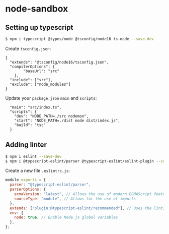 # node-sandbox


## Setting up typescript

```bash
$ npm i typescript @types/node @tsconfig/node16 ts-node --save-dev
```

Create `tsconfig.json`:
```
{
  "extends": "@tsconfig/node16/tsconfig.json",
  "compilerOptions": {
		"baseUrl": "src"
	},
  "include": ["src"],
  "exclude": ["node_modules"]
}
```

Update your `package.json` `main` and `scripts`:
```json5
  "main": "src/index.ts",
  "scripts": {
    "dev": "NODE_PATH=./src nodemon",
    "start": "NODE_PATH=./dist node dist/index.js",
    "build": "tsc"
  }
```

## Adding linter

```bash
$ npm i eslint --save-dev
$ npm i @typescript-eslint/parser @typescript-eslint/eslint-plugin --save-dev
```


Create a new file `.eslintrc.js`:
```js
module.exports = {
  parser: "@typescript-eslint/parser",
  parserOptions: {
    ecmaVersion: "latest", // Allows the use of modern ECMAScript features
    sourceType: "module", // Allows for the use of imports
  },
  extends: ["plugin:@typescript-eslint/recommended"], // Uses the linting rules from @typescript-eslint/eslint-plugin
  env: {
    node: true, // Enable Node.js global variables
  },
};
```

